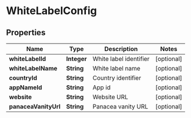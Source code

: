 
# WhiteLabelConfig

## Properties
Name | Type | Description | Notes
------------ | ------------- | ------------- | -------------
**whiteLabelId** | **Integer** | White label identifier |  [optional]
**whiteLabelName** | **String** | White label name |  [optional]
**countryId** | **String** | Country identifier |  [optional]
**appNameId** | **String** | App id |  [optional]
**website** | **String** | Website URL |  [optional]
**panaceaVanityUrl** | **String** | Panacea vanity URL |  [optional]



